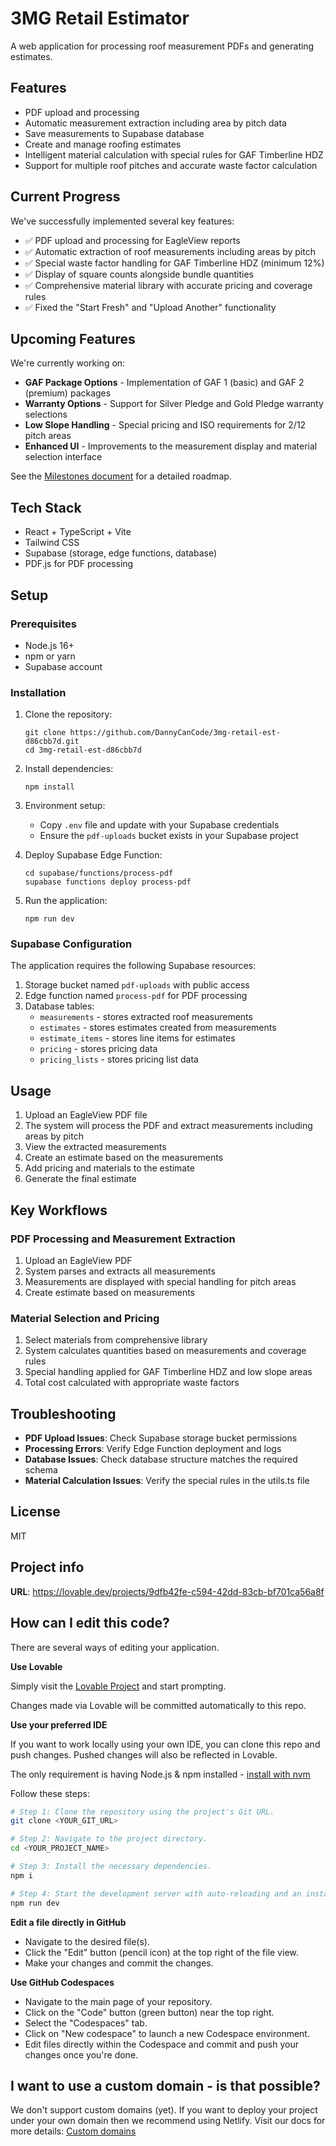 # 3MG Retail Estimator

A web application for processing roof measurement PDFs and generating estimates.

## Features

- PDF upload and processing
- Automatic measurement extraction including area by pitch data
- Save measurements to Supabase database
- Create and manage roofing estimates
- Intelligent material calculation with special rules for GAF Timberline HDZ
- Support for multiple roof pitches and accurate waste factor calculation

## Current Progress

We've successfully implemented several key features:

- ✅ PDF upload and processing for EagleView reports
- ✅ Automatic extraction of roof measurements including areas by pitch
- ✅ Special waste factor handling for GAF Timberline HDZ (minimum 12%)
- ✅ Display of square counts alongside bundle quantities
- ✅ Comprehensive material library with accurate pricing and coverage rules
- ✅ Fixed the "Start Fresh" and "Upload Another" functionality

## Upcoming Features

We're currently working on:

- **GAF Package Options** - Implementation of GAF 1 (basic) and GAF 2 (premium) packages
- **Warranty Options** - Support for Silver Pledge and Gold Pledge warranty selections
- **Low Slope Handling** - Special pricing and ISO requirements for 2/12 pitch areas
- **Enhanced UI** - Improvements to the measurement display and material selection interface

See the [Milestones document](./README-MILESTONES.md) for a detailed roadmap.

## Tech Stack

- React + TypeScript + Vite
- Tailwind CSS
- Supabase (storage, edge functions, database)
- PDF.js for PDF processing

## Setup

### Prerequisites

- Node.js 16+
- npm or yarn
- Supabase account

### Installation

1. Clone the repository:
   ```
   git clone https://github.com/DannyCanCode/3mg-retail-est-d86cbb7d.git
   cd 3mg-retail-est-d86cbb7d
   ```

2. Install dependencies:
   ```
   npm install
   ```

3. Environment setup:
   - Copy `.env` file and update with your Supabase credentials
   - Ensure the `pdf-uploads` bucket exists in your Supabase project

4. Deploy Supabase Edge Function:
   ```
   cd supabase/functions/process-pdf
   supabase functions deploy process-pdf
   ```

5. Run the application:
   ```
   npm run dev
   ```

### Supabase Configuration

The application requires the following Supabase resources:

1. Storage bucket named `pdf-uploads` with public access
2. Edge function named `process-pdf` for PDF processing
3. Database tables:
   - `measurements` - stores extracted roof measurements
   - `estimates` - stores estimates created from measurements
   - `estimate_items` - stores line items for estimates
   - `pricing` - stores pricing data
   - `pricing_lists` - stores pricing list data

## Usage

1. Upload an EagleView PDF file
2. The system will process the PDF and extract measurements including areas by pitch
3. View the extracted measurements
4. Create an estimate based on the measurements
5. Add pricing and materials to the estimate
6. Generate the final estimate

## Key Workflows

### PDF Processing and Measurement Extraction

1. Upload an EagleView PDF
2. System parses and extracts all measurements
3. Measurements are displayed with special handling for pitch areas
4. Create estimate based on measurements

### Material Selection and Pricing

1. Select materials from comprehensive library
2. System calculates quantities based on measurements and coverage rules
3. Special handling applied for GAF Timberline HDZ and low slope areas
4. Total cost calculated with appropriate waste factors

## Troubleshooting

- **PDF Upload Issues**: Check Supabase storage bucket permissions
- **Processing Errors**: Verify Edge Function deployment and logs
- **Database Issues**: Check database structure matches the required schema
- **Material Calculation Issues**: Verify the special rules in the utils.ts file

## License

MIT

## Project info

**URL**: https://lovable.dev/projects/9dfb42fe-c594-42dd-83cb-bf701ca56a8f

## How can I edit this code?

There are several ways of editing your application.

**Use Lovable**

Simply visit the [Lovable Project](https://lovable.dev/projects/9dfb42fe-c594-42dd-83cb-bf701ca56a8f) and start prompting.

Changes made via Lovable will be committed automatically to this repo.

**Use your preferred IDE**

If you want to work locally using your own IDE, you can clone this repo and push changes. Pushed changes will also be reflected in Lovable.

The only requirement is having Node.js & npm installed - [install with nvm](https://github.com/nvm-sh/nvm#installing-and-updating)

Follow these steps:

```sh
# Step 1: Clone the repository using the project's Git URL.
git clone <YOUR_GIT_URL>

# Step 2: Navigate to the project directory.
cd <YOUR_PROJECT_NAME>

# Step 3: Install the necessary dependencies.
npm i

# Step 4: Start the development server with auto-reloading and an instant preview.
npm run dev
```

**Edit a file directly in GitHub**

- Navigate to the desired file(s).
- Click the "Edit" button (pencil icon) at the top right of the file view.
- Make your changes and commit the changes.

**Use GitHub Codespaces**

- Navigate to the main page of your repository.
- Click on the "Code" button (green button) near the top right.
- Select the "Codespaces" tab.
- Click on "New codespace" to launch a new Codespace environment.
- Edit files directly within the Codespace and commit and push your changes once you're done.

## I want to use a custom domain - is that possible?

We don't support custom domains (yet). If you want to deploy your project under your own domain then we recommend using Netlify. Visit our docs for more details: [Custom domains](https://docs.lovable.dev/tips-tricks/custom-domain/)
